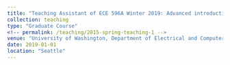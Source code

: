 ```yaml
---
title: "Teaching Assistant of ECE 596A Winter 2019: Advanced introduction to machine learning"
collection: teaching
type: "Graduate Course"
<!-- permalink: /teaching/2015-spring-teaching-1 -->
venue: "University of Washington, Department of Electrical and Computer Engineering"
date: 2019-01-01
location: "Seattle"
---
```


<!-- This is a description of a teaching experience. You can use markdown like any other post.

Heading 1
======

Heading 2
======

Heading 3
====== -->
